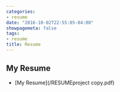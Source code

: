 ```yaml
---
categories:
- resume
date: "2016-10-02T22:55:05-04:00"
showpagemeta: false
tags:
- resume
title: Resume
---
```

## My Resume 

- [My Resume](/RESUMEproject copy.pdf)



